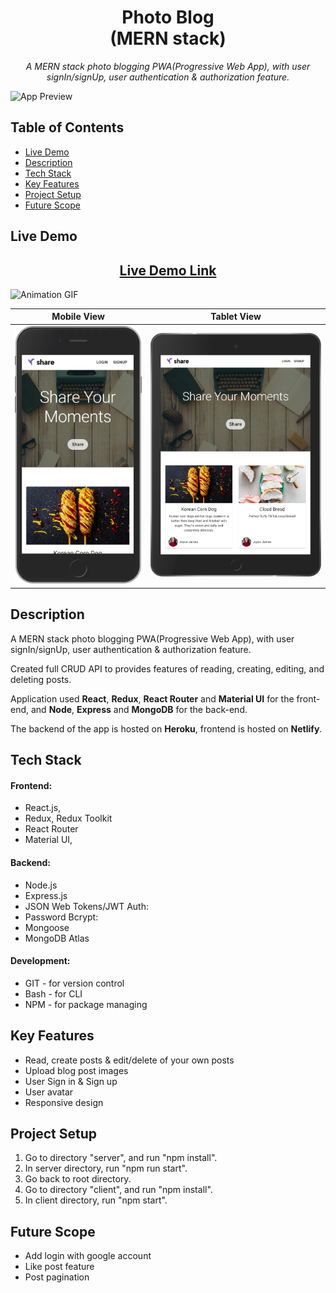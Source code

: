 <h1 align="center"> Photo Blog <br> (MERN stack) </h1>

<p  align="center"><i>A MERN stack photo blogging PWA(Progressive Web App), with user signIn/signUp, user authentication & authorization feature.</i></p>

![App Preview](./readme_img/ll-mern-blog-app-client.netlify.app_1080.png)

## Table of Contents

- [Live Demo](#live-demo)
- [Description](#description)
- [Tech Stack](#tech-stack)
- [Key Features](#key-features)
- [Project Setup](#project-setup)
- [Future Scope](#future-scope)

## Live Demo

<h2 align="center"><a  href="https://ll-mern-blog-app-client.netlify.app/">Live Demo Link</a></h2>

<img src="./readme_img/blog Animation.gif" alt="Animation GIF">

|                                                Mobile View                                                 |                                          Tablet View                                          |
| :--------------------------------------------------------------------------------------------------------: | :-------------------------------------------------------------------------------------------: |
| <img src="./readme_img/ll-mern-blog-app-client.netlify.app_(iPhone 6_7_8 Plus).png" alt="App Mobile View"> | <img src="./readme_img/ll-mern-blog-app-client.netlify.app_(iPad).png" alt="App Tablet View"> |

## Description

A MERN stack photo blogging PWA(Progressive Web App), with user signIn/signUp, user authentication & authorization feature.

Created full CRUD API to provides features of reading, creating, editing, and deleting posts.

Application used **React**, **Redux**, **React Router** and **Material UI** for the front-end, and **Node**, **Express** and **MongoDB** for the back-end.

The backend of the app is hosted on **Heroku**, frontend is hosted on **Netlify**.

<!-- =============================================== -->

## Tech Stack

#### Frontend:

- React.js,
- Redux, Redux Toolkit
- React Router
- Material UI,

#### Backend:

- Node.js
- Express.js
- JSON Web Tokens/JWT Auth:
- Password Bcrypt:
- Mongoose
- MongoDB Atlas

#### Development:

- GIT - for version control
- Bash - for CLI
- NPM - for package managing
<!-- =============================================== -->

## Key Features

- Read, create posts & edit/delete of your own posts
- Upload blog post images
- User Sign in & Sign up
- User avatar
- Responsive design

## Project Setup

1. Go to directory "server", and run "npm install".
2. In server directory, run "npm run start".
3. Go back to root directory.
4. Go to directory "client", and run "npm install".
5. In client directory, run "npm start".

## Future Scope

- Add login with google account
- Like post feature
- Post pagination
